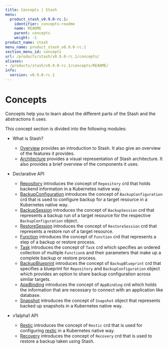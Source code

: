 ```yaml
---
title: Concepts | Stash
menu:
  product_stash_v0.9.0-rc.1:
    identifier: concepts-readme
    name: README
    parent: concepts
    weight: -1
product_name: stash
menu_name: product_stash_v0.9.0-rc.1
section_menu_id: concepts
url: /products/stash/v0.9.0-rc.1/concepts/
aliases:
- /products/stash/v0.9.0-rc.1/concepts/README/
info:
  version: v0.9.0-rc.1
---
```


# Concepts

Concepts help you to learn about the different parts of the Stash and the abstractions it uses.

This concept section is divided into the following modules:

- What is Stash?
  - [Overview](/products/stash/v0.9.0-rc.1/concepts/what-is-stash/overview) provides an introduction to Stash. It also give an overview of the features it provides.
  - [Architecture](/products/stash/v0.9.0-rc.1/concepts/what-is-stash/architecture) provides a visual representation of Stash architecture. It also provides a brief overview of the components it uses.

- Declarative API
  - [Repository](/products/stash/v0.9.0-rc.1/concepts/crds/repository) introduces the concept of `Repository` crd that holds backend information in a Kubernetes native way.
  - [BackupConfiguration](/products/stash/v0.9.0-rc.1/concepts/crds/backupconfiguration) introduces the concept of `BackupConfiguration` crd that is used to configure backup for a target resource in a Kubernetes native way.
  - [BackupSession](/products/stash/v0.9.0-rc.1/concepts/crds/backupsession) introduces the concept of `BackupSession` crd that represents a backup run of a target resource for the respective `BackupConfiguration` object.
  - [RestoreSession](/products/stash/v0.9.0-rc.1/concepts/crds/restoresession) introduces the concept of `RestoreSession` crd that represents a restore run of a target resource.
  - [Function](/products/stash/v0.9.0-rc.1/concepts/crds/function) introduces the concept of `Function` crd that represents a step of a backup or restore process.
  - [Task](/products/stash/v0.9.0-rc.1/concepts/crds/task) introduces the concept of `Task` crd which specifies an ordered collection of multiple `Function`s and their parameters that make up a complete backup or restore process.
  - [BackupBlueprint](/products/stash/v0.9.0-rc.1/concepts/crds/backupblueprint) introduces the concept of `BackupBlueprint` crd that specifies a blueprint for `Repository` and `BackupConfiguration` object which provides an option to share backup configuration across similar targets.
  - [AppBinding](/products/stash/v0.9.0-rc.1/concepts/appbinding) introduces the concept of `AppBinding` crd which holds the information that are necessary to connect with an application like database.
  - [Snapshot](/products/stash/v0.9.0-rc.1/concepts/crds/snapshot) introduces the concept of `Snapshot` object that represents backed up snapshots in a Kubernetes native way.

- v1alpha1 API
  - [Restic](/products/stash/v0.9.0-rc.1/concepts/crds/v1alpha1/restic) introduces the concept of `Restic` crd that is used for configuring [restic](https://restic.net) in a Kubernetes native way.
  - [Recovery](/products/stash/v0.9.0-rc.1/concepts/crds/v1alpha1/recovery) introduces the concept of `Recovery` crd that is used to restore a backup taken using Stash.
